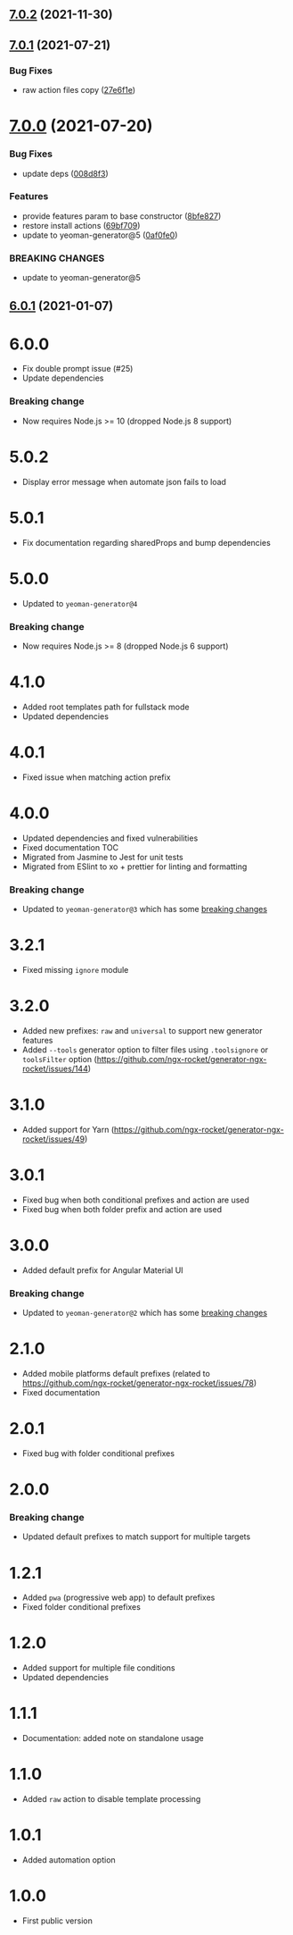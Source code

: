 ## [7.0.2](https://github.com/ngx-rocket/core/compare/7.0.1...7.0.2) (2021-11-30)

## [7.0.1](https://github.com/ngx-rocket/core/compare/7.0.0...7.0.1) (2021-07-21)


### Bug Fixes

* raw action files copy ([27e6f1e](https://github.com/ngx-rocket/core/commit/27e6f1ea7dba437bd782f7c632af6ecbe4f001ba))

# [7.0.0](https://github.com/ngx-rocket/core/compare/6.0.1...7.0.0) (2021-07-20)


### Bug Fixes

* update deps ([008d8f3](https://github.com/ngx-rocket/core/commit/008d8f3b74b3051dbda7104c9e058f921b94bcff))


### Features

* provide features param to base constructor ([8bfe827](https://github.com/ngx-rocket/core/commit/8bfe827af92f3b2e4c97b485eb67808b89a615f8))
* restore install actions ([69bf709](https://github.com/ngx-rocket/core/commit/69bf709ab944b2290d8ad1d94b4d8db552491166))
* update to yeoman-generator@5 ([0af0fe0](https://github.com/ngx-rocket/core/commit/0af0fe090f32c59b496b9ba36b2b88d978e102f3))


### BREAKING CHANGES

* update to yeoman-generator@5

## [6.0.1](https://github.com/ngx-rocket/core/compare/6.0.0...6.0.1) (2021-01-07)

# 6.0.0
- Fix double prompt issue (#25)
- Update dependencies

### Breaking change
- Now requires Node.js >= 10 (dropped Node.js 8 support)

# 5.0.2
- Display error message when automate json fails to load

# 5.0.1
- Fix documentation regarding sharedProps and bump dependencies

# 5.0.0
- Updated to `yeoman-generator@4`

### Breaking change
- Now requires Node.js >= 8 (dropped Node.js 6 support)

# 4.1.0
- Added root templates path for fullstack mode
- Updated dependencies

# 4.0.1
- Fixed issue when matching action prefix

# 4.0.0
- Updated dependencies and fixed vulnerabilities
- Fixed documentation TOC
- Migrated from Jasmine to Jest for unit tests
- Migrated from ESlint to xo + prettier for linting and formatting

### Breaking change
- Updated to `yeoman-generator@3` which has some [breaking changes](https://github.com/yeoman/generator/releases/tag/v3.0.0)

# 3.2.1
- Fixed missing `ignore` module

# 3.2.0
- Added new prefixes: `raw` and `universal` to support new generator features
- Added `--tools` generator option to filter files using `.toolsignore` or `toolsFilter` option (https://github.com/ngx-rocket/generator-ngx-rocket/issues/144)

# 3.1.0
- Added support for Yarn (https://github.com/ngx-rocket/generator-ngx-rocket/issues/49)

# 3.0.1
- Fixed bug when both conditional prefixes and action are used
- Fixed bug when both folder prefix and action are used

# 3.0.0
- Added default prefix for Angular Material UI

### Breaking change
- Updated to `yeoman-generator@2` which has some [breaking changes](https://github.com/yeoman/generator/releases/tag/v2.0.0)

# 2.1.0
- Added mobile platforms default prefixes (related to https://github.com/ngx-rocket/generator-ngx-rocket/issues/78)
- Fixed documentation

# 2.0.1
- Fixed bug with folder conditional prefixes

# 2.0.0
### Breaking change
- Updated default prefixes to match support for multiple targets

# 1.2.1
- Added `pwa` (progressive web app) to default prefixes
- Fixed folder conditional prefixes

# 1.2.0
- Added support for multiple file conditions
- Updated dependencies

# 1.1.1
- Documentation: added note on standalone usage

# 1.1.0
- Added `raw` action to disable template processing

# 1.0.1
- Added automation option

# 1.0.0
- First public version
